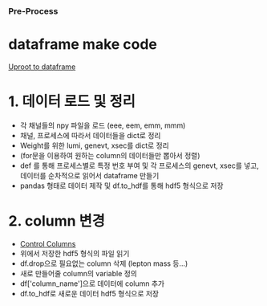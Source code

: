 ### Pre-Process ###

# dataframe make code
[Uproot to dataframe](https://github.com/groupKNUPHY/Node06_Machine_Learning/blob/master/WZG_ML/preprocess/binary_make.py)

# 1. 데이터 로드 및 정리
- 각 채널들의 npy 파일을 로드 (eee, eem, emm, mmm)
- 채널, 프로세스에 따라서 데이터들을 dict로 정리
- Weight를 위한 lumi, genevt, xsec를 dict로 정리
- (for문을 이용하여 원하는 column의 데이터들만 뽑아서 정렬)
- def 를 통해 프로세스별로 특정 번호 부여 및 각 프로세스의 genevt, xsec를 넣고, 데이터를 순차적으로 읽어서 dataframe 만들기
- pandas 형태로 데이터 제작 및 df.to_hdf를 통해 hdf5 형식으로 저장


# 2. column 변경
- [Control Columns](https://github.com/groupKNUPHY/Node06_Machine_Learning/blob/master/WZG_ML/preprocess/coladd.py)
- 위에서 저장한 hdf5 형식의 파일 읽기
- df.drop으로 필요없는 column 삭제 (lepton mass 등...)
- 새로 만들어줄 column의 variable 정의
- df['column_name']으로 데이터에 column 추가
- df.to_hdf로 새로운 데이터 hdf5 형식으로 저장
 
